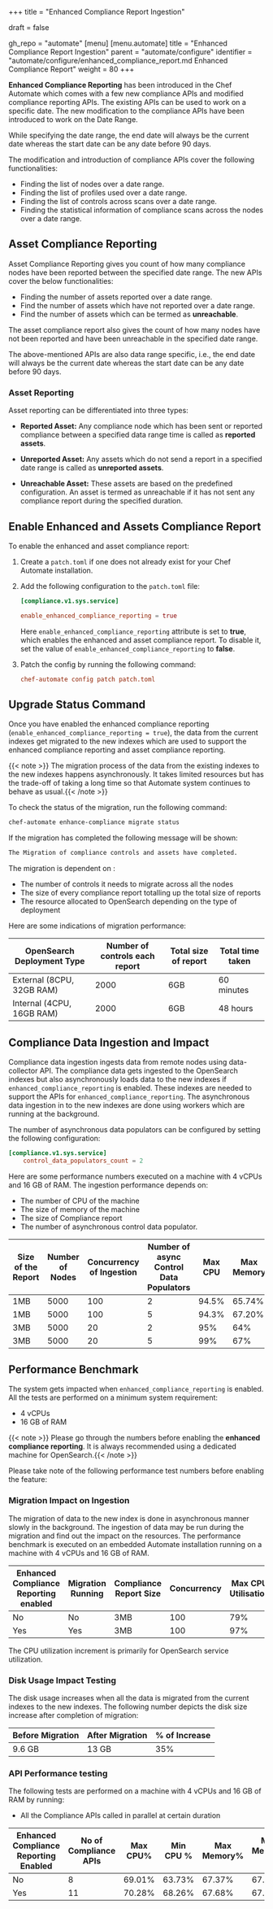 +++
title = "Enhanced Compliance Report Ingestion"

draft = false

gh_repo = "automate"
[menu]
  [menu.automate]
    title = "Enhanced Compliance Report Ingestion"
    parent = "automate/configure"
    identifier = "automate/configure/enhanced_compliance_report.md Enhanced Compliance Report"
    weight = 80
+++

**Enhanced Compliance Reporting** has been introduced in the Chef Automate which comes with a few new compliance APIs and modified compliance reporting APIs. The existing APIs can be used to work on a specific date. The new modification to the compliance APIs have been introduced to work on the Date Range.

While specifying the date range, the end date will always be the current date whereas the start date can be any date before 90 days.

The modification and introduction of compliance APIs cover the following functionalities:

- Finding the list of nodes over a date range.
- Finding the list of profiles used over a date range.
- Finding the list of controls across scans over a date range.
- Finding the statistical information of compliance scans across the nodes over a date range.

## Asset Compliance Reporting

Asset Compliance Reporting gives you count of how many compliance nodes have been reported between the specified date range. The new APIs cover the below functionalities:

- Finding the number of assets reported over a date range.
- Find the number of assets which have not reported over a date range.
- Find the number of assets which can be termed as **unreachable**.

The asset compliance report also gives the count of how many nodes have not been reported and have been unreachable in the specified date range.

The above-mentioned APIs are also data range specific, i.e., the end date will always be the current date whereas the start date can be any date before 90 days.

### Asset Reporting

Asset reporting can be differentiated into three types:

- **Reported Asset:** Any compliance node which has been sent or reported compliance between a specified data range time is called as **reported assets**.

- **Unreported Asset:** Any assets which do not send a report in a specified date range is called as **unreported assets**.

- **Unreachable Asset:** These assets are based on the predefined configuration. An asset is termed as unreachable if it has not sent any compliance report during the specified duration.

## Enable Enhanced and Assets Compliance Report

To enable the enhanced and asset compliance report:

1. Create a `patch.toml` if one does not already exist for your Chef Automate installation.

1. Add the following configuration to the `patch.toml` file:

    ```toml
    [compliance.v1.sys.service]

    enable_enhanced_compliance_reporting = true
    ```

    Here `enable_enhanced_compliance_reporting` attribute is set to **true**, which enables the enhanced and asset compliance report. To disable it, set the value of `enable_enhanced_compliance_reporting` to **false**.

1. Patch the config by running the following command:

    ```toml
    chef-automate config patch patch.toml
    ```

## Upgrade Status Command

Once you have enabled the enhanced compliance reporting (`enable_enhanced_compliance_reporting = true`), the data from the current indexes get migrated to the new indexes which are used to support the enhanced compliance reporting and asset compliance reporting.

{{< note >}} The migration process of the data from the existing indexes to the new indexes happens asynchronously. It takes limited resources but has the trade-off of taking a long time so that Automate system continues to behave as usual.{{< /note >}}

To check the status of the migration, run the following command:

```sh
chef-automate enhance-compliance migrate status
```

If the migration has completed the following message will be shown:

```sh
The Migration of compliance controls and assets have completed.
```

The migration is dependent on :

- The number of controls it needs to migrate across all the nodes
- The size of every compliance report totalling up the total size of reports
- The resource allocated to OpenSearch depending on the type of deployment

Here are some indications of migration performance:

| OpenSearch Deployment Type | Number of controls each report | Total size of report | Total time taken |
|----------------------------|--------------------------------|----------------------|------------------|
| External (8CPU, 32GB RAM)  | 2000                           | 6GB                  | 60 minutes          |
| Internal (4CPU, 16GB RAM)  | 2000                           | 6GB                  | 48 hours           |

## Compliance Data Ingestion and Impact

Compliance data ingestion ingests data from remote nodes using data-collector API.
The compliance data gets ingested to the OpenSearch indexes but also asynchronously loads data to the new indexes if `enhanced_compliance_reporting` is enabled.
These indexes are needed to support the APIs for `enhanced_compliance_reporting`.
The asynchronous data ingestion in to the new indexes are done using workers which are running at the background.

The number of asynchronous data populators can be configured by setting the following configuration:

```toml
[compliance.v1.sys.service]
    control_data_populators_count = 2
```

Here are some performance numbers executed on a machine with 4 vCPUs and 16 GB of RAM. The ingestion performance depends on:

- The number of CPU of the machine
- The size of memory of the machine
- The size of Compliance report
- The number of asynchronous control data populator.

| Size of the Report | Number of Nodes | Concurrency of Ingestion | Number of async Control Data Populators | Max CPU  | Max Memory |
|--------------------|-----------------|--------------------------|----------------------------------------|----------|------------|
| 1MB                | 5000             | 100                      | 2                                      | 94.5%    | 65.74%     |
| 1MB                | 5000             | 100                      | 5                                      | 94.3%    | 67.20%     |
| 3MB                | 5000             | 20                       | 2                                      | 95%      | 64%        |
| 3MB                | 5000             | 20                       | 5                                      | 99%      | 67%        |

## Performance Benchmark

The system gets impacted when `enhanced_compliance_reporting` is enabled. All the tests are performed on a minimum system requirement:

- 4 vCPUs
- 16 GB of RAM

{{< note >}} Please go through the numbers before enabling the **enhanced compliance reporting**.
It is always recommended using a dedicated machine for OpenSearch.{{< /note >}}

Please take note of the following performance test numbers before enabling the feature:

### Migration Impact on Ingestion

The migration of data to the new index is done in asynchronous manner slowly in the background.
The ingestion of data may be run during the migration and find out the impact on the resources.
The performance benchmark is executed on an embedded Automate installation running on a machine with 4 vCPUs and 16 GB of RAM.

| Enhanced Compliance Reporting enabled | Migration Running | Compliance Report Size | Concurrency | Max CPU Utilisation | Max Memory Utilisation |
|---------------------------------------|-------------------|------------------------|-------------|---------------------|------------------------|
| No                                    | No                | 3MB                    | 100         | 79%                 | 76%                    |
| Yes                                   | Yes               | 3MB                    | 100         | 97%                 | 78%                    |

The CPU utilization increment is primarily for OpenSearch service utilization.

### Disk Usage Impact Testing

The disk usage increases when all the data is migrated from the current indexes to the new indexes.
The following number depicts the disk size increase after completion of migration:

| Before Migration | After Migration | % of Increase |
|------------------|-----------------|---------------|
| 9.6 GB           | 13 GB           | 35%           |

### API Performance testing

The following tests are performed on a machine with 4 vCPUs and 16 GB of RAM by running:

- All the Compliance APIs called in parallel at certain duration

| Enhanced Compliance Reporting Enabled | No of Compliance APIs | Max CPU% | Min CPU % | Max Memory% | Min Memory % |
|---------------------------------------|-----------------------|----------|-----------|-------------|--------------|
| No                                    | 8                     | 69.01%   | 63.73%    | 67.37%      | 67.32%       |
| Yes                                   | 11                    | 70.28%   | 68.26%    | 67.68%      | 67.59%       |
